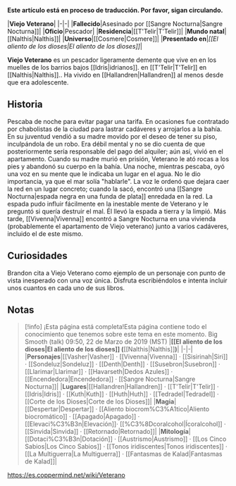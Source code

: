 **Este artículo está en proceso de traducción. Por favor, sigan circulando.**


|**Viejo Veterano**|
|-|-|
|**Fallecido**|Asesinado por [[Sangre Nocturna\|Sangre Nocturna]]|
|**Oficio**|Pescador|
|**Residencia**|[[T'Telir\|T'Telir]]|
|**Mundo natal**|[[Nalthis\|Nalthis]]|
|**Universo**|[[Cosmere\|Cosmere]]|
|**Presentado en**|*[[El aliento de los dioses\|El aliento de los dioses]]*|

**Viejo Veterano** es un pescador ligeramente demente que vive en en los muelles de los barrios bajos [[Idris\|idrianos]]. en [[T'Telir\|T'Telir]] en [[Nalthis\|Nalthis]].. Ha vivido en [[Hallandren\|Hallandren]] al menos desde que era adolescente.

## Historia
Pescaba de noche para evitar pagar una tarifa. En ocasiones fue contratado por chabolistas de la ciudad para lastrar cadáveres y arrojarlos a la bahía. En su juventud vendió a su madre movido por el deseo de tener su piso, inculpándola de un robo. Era débil mental y no se dio cuenta de que posteriormente sería responsable del pago del alquiler; aún así, vivió en el apartamento. Cuando su madre murió en prisión, Veterano le ató rocas a los pies y abandonó su cuerpo en la bahía.
Una noche, mientras pescaba, oyó una voz en su mente que le indicaba un lugar en el agua. No le dio importancia, ya que el mar solía "hablarle". La voz le ordenó que dejara caer la red en un lugar concreto; cuando la sacó, encontró una [[Sangre Nocturna\|espada negra en una funda de plata]] enredada en la red. La espada pudo influir fácilmente en la inestable mente de Veterano y le preguntó si quería destruir el mal. Él llevó la espada a tierra y la limpió. Más tarde, [[Vivenna\|Vivenna]] encontró a Sangre Nocturna en una vivienda (probablemente el apartamento de Viejo veterano) junto a varios cadáveres, incluido el de este mismo.

## Curiosidades
Brandon cita a Viejo Veterano como ejemplo de un personaje con punto de vista inesperado con una voz única. Disfruta escribiéndolos e intenta incluir unos cuantos en cada uno de sus libros.
## Notas

> [!info] ¡Esta página está completa!Esta página contiene todo el conocimiento que tenemos sobre este tema en este momento.
Big Smooth (talk) 09:50, 22 de Marzo de 2019 (MST)
|**[[El aliento de los dioses\|El aliento de los dioses]] (**[[Nalthis\|Nalthis]]**)**|
|-|-|
|**Personajes**|[[Vasher\|Vasher]] · [[Vivenna\|Vivenna]] · [[Sisirinah\|Siri]] · [[Sondeluz\|Sondeluz]] · [[Denth\|Denth]] · [[Susebron\|Susebron]] · [[Llarimar\|Llarimar]] · [[Havarseth\|Dedos Azules]] · [[Encendedora\|Encendedora]] · [[Sangre Nocturna\|Sangre Nocturna]]|
|**Lugares**|[[Hallandren\|Hallandren]] · [[T'Telir\|T'Telir]] · [[Idris\|Idris]] · [[Kuth\|Kuth]] · [[Huth\|Huth]] · [[Tedradel\|Tedradel]] · [[Corte de los Dioses\|Corte de los Dioses]]|
|**Magia**|[[Despertar\|Despertar]] · [[Aliento biocrom%C3%A1tico\|Aliento biocromático]] · [[Apagado\|Apagado]] · [[Elevaci%C3%B3n\|Elevación]]· [[%C3%8Dcoralcohol\|Ícoralcohol]] · [[Sinvida\|Sinvida]] · [[Retornado\|Retornado]]|
|**Mitología**|[[Dotaci%C3%B3n\|Dotación]] · [[Austrismo\|Austrismo]] · [[Los Cinco Sabios\|Los Cinco Sabios]] · [[Tonos iridiscentes\|Tonos iridiscentes]] · [[La Multiguerra\|La Multiguerra]] · [[Fantasmas de Kalad\|Fantasmas de Kalad]]|



https://es.coppermind.net/wiki/Veterano